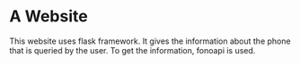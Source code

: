 # A Website
This website uses flask framework. It gives the information about the phone that is queried by the user.
To get the information, fonoapi is used.

